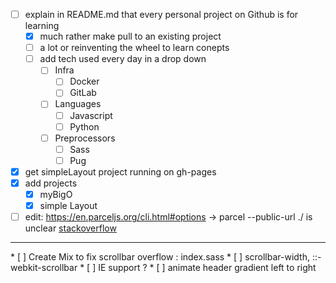 * [ ] explain in README.md that every personal project on Github is for learning
	* [x] much rather make pull to an existing project
	* [ ] a lot or reinventing the wheel to learn conepts
	* [ ] add tech used every day in a drop down
		* [ ] Infra
			* [ ] Docker
			* [ ] GitLab
		* [ ] Languages
			* [ ] Javascript
			* [ ] Python 
		* [ ] Preprocessors
			* [ ] Sass
			* [ ] Pug
* [x] get simpleLayout project running on gh-pages
* [x] add projects
	* [x] myBigO
	* [x] simple Layout
		
* [ ] edit: https://en.parceljs.org/cli.html#options -> parcel --public-url ./ is unclear [stackoverflow](https://stackoverflow.com/questions/47896504/parcel-build-command-not-working)
<hr />
* [ ] Create Mix to fix scrollbar overflow : index.sass
	* [ ] scrollbar-width, ::-webkit-scrollbar
	* [ ] IE support ?
* [ ] animate header gradient left to right 